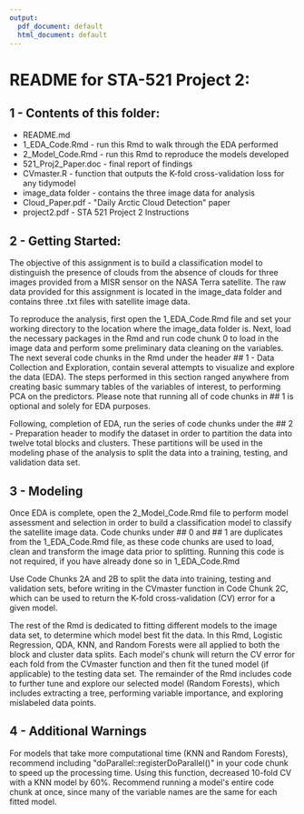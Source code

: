 ```yaml
---
output:
  pdf_document: default
  html_document: default
---
```


# README for STA-521 Project 2:

## 1 - Contents of this folder:

 - README.md
 - 1_EDA_Code.Rmd - run this Rmd to walk through the EDA performed
 - 2_Model_Code.Rmd - run this Rmd to reproduce the models developed
 - 521_Proj2_Paper.doc - final report of findings 
 - CVmaster.R - function that outputs the K-fold cross-validation loss for any tidymodel
 - image_data folder - contains the three image data for analysis 
 - Cloud_Paper.pdf - "Daily Arctic Cloud Detection" paper
 - project2.pdf - STA 521 Project 2 Instructions 

##  2 - Getting Started:

The objective of this assignment is to build a classification model to distinguish the presence of clouds from the absence of clouds for three images provided from a MISR sensor on the NASA Terra satellite. The raw data provided for this assignment is located in the image_data folder and contains three .txt files with satellite image data. 

To reproduce the analysis, first open the 1_EDA_Code.Rmd file and set your working directory to the location where the image_data folder is. Next, load the necessary packages in the Rmd and run code chunk 0 to load in the image data and perform some preliminary data cleaning on the variables. The next several code chunks in the Rmd under the header ## 1 - Data Collection and Exploration, contain several attempts to visualize and explore the data (EDA). The steps performed in this section ranged anywhere from creating basic summary tables of the variables of interest, to performing PCA on the predictors. Please note that running all of code chunks in ## 1 is optional and solely for EDA purposes. 

Following, completion of EDA, run the series of code chunks under the ## 2 - Preparation header to modify the dataset in order to partition the data into twelve total blocks and clusters. These partitions will be used in the modeling phase of the analysis to split the data into a training, testing, and validation data set.  

## 3 - Modeling 

Once EDA is complete, open the 2_Model_Code.Rmd file to perform model assessment and selection in order to build a classification model to classify the satellite image data. Code chunks under ## 0 and ## 1 are duplicates from the 1_EDA_Code.Rmd file, as these code chunks are used to load, clean and transform the image data prior to splitting. Running this code is not required, if you have already done so in 1_EDA_Code.Rmd

Use Code Chunks 2A and 2B to split the data into training, testing and validation sets, before writing in the CVmaster function in Code Chunk 2C, which can be used to return the K-fold cross-validation (CV) error for a given model.

The rest of the Rmd is dedicated to fitting different models to the image data set, to determine which model best fit the data. In this Rmd, Logistic Regression, QDA, KNN, and Random Forests were all applied to both the block and cluster data splits. Each model's chunk will return the CV error for each fold from the CVmaster function and then fit the tuned model (if applicable) to the testing data set. The remainder of the Rmd includes code to further tune and explore our selected model (Random Forests), which includes extracting a tree, performing variable importance, and exploring mislabeled data points. 

## 4 - Additional Warnings

For models that take more computational time (KNN and Random Forests), recommend including "doParallel::registerDoParallel()" in your code chunk to speed up the processing time. Using this function, decreased 10-fold CV with a KNN model by 60%. Recommend running a model's entire code chunk at once, since many of the variable names are the same for each fitted model. 

